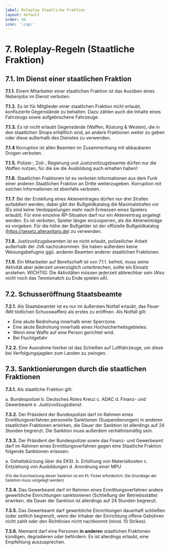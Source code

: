 ```yaml
---
label: Roleplay Staatliche Fraktion
layout: default
order: 94
icon: ':cop:'
---
```


# 7. Roleplay-Regeln (Staatliche Fraktion)

## 7.1. Im Dienst einer staatlichen Fraktion

**7.1.1.** Einem Mitarbeiter einer staatlichen Fraktion ist das Ausüben eines Nebenjobs im Dienst verboten.

**7.1.2.** Es ist für Mitglieder einer staatlichen Fraktion nicht erlaubt, konfiszierte Gegenstände zu behalten. Dazu zählen auch die Inhalte eines Fahrzeugs sowie aufgebrochene Fahrzeuge.

**7.1.3.** Es ist nicht erlaubt Gegenstände (Waffen, Rüstung & Westen), die in den staatlichen Shops erhältlich sind, an andere Fraktionen weiter zu geben oder diese außerhalb des Dienstes zu verwenden.

**7.1.4** Korruption ist allen Beamten im Zusammenhang mit abbaubaren Drogen verboten.

**7.1.5.** Polizei-, Zoll-, Regierung und Justizvollzugsbeamte dürfen nur die Waffen nutzen, für die sie die Ausbildung auch erhalten haben!

**7.1.6.** Staatlichen Fraktionen ist es verboten Informationen aus dem Funk einer anderen Staatlichen Fraktion an Dritte weiterzugeben. Korruption mit solchen Informationen ist ebenfalls verboten.

**7.1.7.** Bei der Erstellung eines Akteneintrages dürfen nur drei Strafen aufaddiert werden, dabei gibt der Bußgeldkatalog die Maximalstrafen vor (Es sind keine Verdoppelungen mehr nach Ermessen eines Spielers erlaubt). Für eine einzelne RP-Situation darf nur ein Akteneintrag angelegt werden. Es ist verboten, Spieler länger einzusperren, als die Akteneinträge es vorgeben. Für die höhe der Bußgelder ist der offizielle Bußgeldkatalog (https://gesetz.alteravitarp.de) zu verwenden.

**7.1.8.** Justizvollzugsbeamten ist es nicht erlaubt, polizeilicher Arbeit außerhalb der JVA nachzukommen. Sie haben außerdem keine Weisungsbefugnis ggü. anderen Beamten anderer staatlichen Fraktionen.

**7.1.9.** Ein Mitarbeiter auf Bereitschaft ist von 7.1.1. befreit, muss seine Aktivität aber jederzeit unverzüglich unterbrechen, sollte ein Einsatz anstehen. WICHTIG: Die Aktivitäten müssen jederzeit abbrechbar sein (Also nicht noch das Tennismatch zu Ende spielen oÄ).

## 7.2. Schusseröffnung Staatsbeamte

**7.2.1.** Als Staatsbeamter ist es nur im äußersten Notfall erlaubt, das Feuer (Mit tödlichen Schusswaffen)  als erstes zu eröffnen. Als Notfall gilt:
- Eine akute Bedrohung innerhalb einer Sperrzone.
- Eine akute Bedrohung innerhalb eines Hochsicherheitsgebietes.
- Wenn eine Waffe auf eine Person gerichtet wird.
- Bei Fluchtgefahr

**7.2.2.** Eine Ausnahme hierbei ist das Schießen auf Luftfahrzeuge, um diese bei Verfolgungsjagden zum Landen zu zwingen.

## 7.3. Sanktionierungen durch die staatlichen Fraktionen
**7.3.1.** Als staatliche Fraktion gilt:

a. Bundespolizei
b. Deutsches Rotes Kreuz
c. ADAC
d. Finanz- und Gewerbeamt
e. Justizvollzugsdienst

**7.3.2.** Der Präsident der Bundespolizei darf im Rahmen eines Ermittlungsverfahren personelle Sanktionen (Suspendierungen) in anderen staatlichen Fraktionen erwirken, die Dauer der Sanktion ist allerdings auf 24 Stunden begrenzt. Die Sanktion muss außerdem verhältnismäßig sein.

**7.3.3.** Der Präsident der Bundespolizei sowie das Finanz- und Gewerbeamt darf im Rahmen eines Ermittlungsverfahren  gegen eine Staatliche Fraktion folgende Sanktionen erlassen:

a. Gehaltskürzung über die EKSt.
b. Erhöhung von Materialkosten
c. Entziehung von Ausbildungen
d. Anordnung einer MPU

<small>(Für die Durchsetzung dieser Sanktion ist ein PL-Ticket erforderlich. Die Grundlage der Sanktion muss vorgelegt werden)</small>

**7.3.4.** Das Gewerbeamt darf im Rahmen eines Ermittlungsverfahren andere gewerbliche Einrichtungen sanktionieren (Schließung der Betriebsstätte) erwirken, die Dauer der Sanktion ist allerdings auf 24 Stunden begrenzt.

**7.3.5.** Das Gewerbeamt darf gewerbliche Einrichtungen dauerhaft schließen (oder zeitlich begrenzt), wenn der Inhaber der Einrichtung offene Gebühren nicht zahlt oder den Richtlinien nicht nachkommt (mind. 10 Strikes).

**7.3.6.** Niemand darf eine Personen **in anderen** staatlichen Fraktionen kündigen, degradieren oder befördern. Es ist allerdings erlaubt, eine Empfehlung auszusprechen. 
